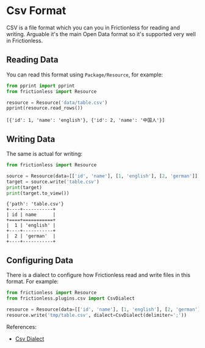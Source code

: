 # Csv Format

CSV is a file format which you can you in Frictionless for reading and writing. Arguable it's the main Open Data format so it's supported very well in Frictionless.

## Reading Data

You can read this format using `Package/Resource`, for example:

```python title="Python"
from pprint import pprint
from frictionless import Resource

resource = Resource('data/table.csv')
pprint(resource.read_rows())
```
```
[{'id': 1, 'name': 'english'}, {'id': 2, 'name': '中国人'}]
```

## Writing Data

The same is actual for writing:

```python title="Python"
from frictionless import Resource

source = Resource(data=[['id', 'name'], [1, 'english'], [2, 'german']])
target = source.write('table.csv')
print(target)
print(target.to_view())
```
```
{'path': 'table.csv'}
+----+-----------+
| id | name      |
+====+===========+
|  1 | 'english' |
+----+-----------+
|  2 | 'german'  |
+----+-----------+
```

## Configuring Data

There is a dialect to configure how Frictionless read and write files in this format. For example:

```python title="Python"
from frictionless import Resource
from frictionless.plugins.csv import CsvDialect

resource = Resource(data=[['id', 'name'], [1, 'english'], [2, 'german']])
resource.write('tmp/table.csv', dialect=CsvDialect(delimiter=';'))
```

References:
- [Csv Dialect](../../references/formats-reference.md#csv)

